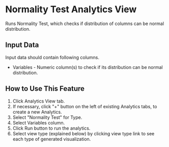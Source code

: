 # Normality Test Analytics View

Runs Normality Test, which checks if distribution of columns can be normal distribution.

## Input Data
Input data should contain following columns.

  * Variables - Numeric column(s) to check if its distribution can be normal distribution.

## How to Use This Feature
1. Click Analytics View tab.
2. If necessary, click "+" button on the left of existing Analytics tabs, to create a new Analytics.
3. Select "Normality Test" for Type.
4. Select Variables column.
5. Click Run button to run the analytics.
6. Select view type (explained below) by clicking view type link to see each type of generated visualization.

